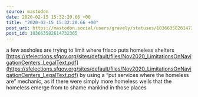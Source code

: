 ```yaml
---
source: mastodon
date: 2020-02-15 15:32:20.66 +00
title: "2020-02-15 15:32:20.66 +00"
post_uri: https://mastodon.social/users/gravely/statuses/103663582614732365
post_id: 103663582614732365
---
```

a few assholes are trying to limit where frisco puts homeless shelters [https://sfelections.sfgov.org/sites/default/files/Nov2020_LimitationsOnNavigationCenters_LegalText.pdf](https://sfelections.sfgov.org/sites/default/files/Nov2020_LimitationsOnNavigationCenters_LegalText.pdf) by using a “put services where the homeless are” mechanic, as if there were simply more homeless wells that the homeless emerge from to shame mankind in those places


